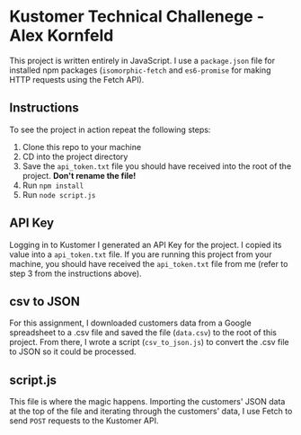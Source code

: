 # Kustomer Technical Challenege - Alex Kornfeld

This project is written entirely in JavaScript. I use a `package.json` file for installed npm packages (`isomorphic-fetch` and `es6-promise` for making HTTP requests using the Fetch API).

## Instructions
To see the project in action repeat the following steps:
1. Clone this repo to your machine
2. CD into the project directory
3. Save the `api_token.txt` file you should have received into the root of the project. **Don't rename the file!**
4. Run `npm install`
5. Run `node script.js`

## API Key
Logging in to Kustomer I generated an API Key for the project. I copied its value into a `api_token.txt` file. If you are running this project from your machine, you should have received the `api_token.txt` file from me (refer to step 3 from the instructions above).

## csv to JSON
For this assignment, I downloaded customers data from a Google spreadsheet to a .csv file and saved the file (`data.csv`) to the root of this project. From there, I wrote a script (`csv_to_json.js`) to convert the .csv file to JSON so it could be processed.

## script.js
This file is where the magic happens. Importing the customers' JSON data at the top of the file and iterating through the customers' data, I use Fetch to send `POST` requests to the Kustomer API.
